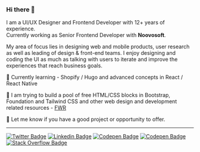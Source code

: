### Hi there 👋

<!--
**rhythmpatel/rhythmpatel** is a ✨ _special_ ✨ repository because its `README.md` (this file) appears on your GitHub profile.

Here are some ideas to get you started:

- 👯 I’m looking to collaborate on ...
- 🤔 I’m looking for help with ...
- 😄 Pronouns: ...
- ⚡ Fun fact: ...
- 📫 Reach me 👇
![Twitter Follow](https://img.shields.io/twitter/follow/RhythmRuparelia?style=social)

[![Gmail Badge](https://img.shields.io/badge/-Rhythm_Ruparelia-c14438?style=flat-square&logo=Gmail&logoColor=white&link=mailto:ishagupta2103@gmail.com)](mailto:rhythm.19@gmail.com)
-->

I am a UI/UX Designer and Frontend Developer with 12+ years of experience.
<br>Currently working as Senior Frontend Developer with **Noovosoft**.

My area of focus lies in designing web and mobile products, user research as well as leading of design & front-end teams. I enjoy designing and coding the UI as much as talking with users to iterate and improve the experiences that reach business goals.

🌱  Currently learning - Shopify / Hugo and advanced concepts in React / React Native

🔭  I am trying to build a pool of free HTML/CSS blocks in Bootstrap, Foundation and Tailwind CSS and other web design and development related resources -
[FWR](//fw-r.in/home)

💬  Let me know if you have a good project or opportunity to offer.

---

[![Twitter Badge](https://img.shields.io/badge/-Twitter-1ca0f1?style=flat-square&logo=twitter&logoColor=white&link=https://twitter.com/RhythmRuparelia)](https://twitter.com/RhythmRuparelia)  [![Linkedin Badge](https://img.shields.io/badge/-LinkedIn-blue?style=flat-square&logo=Linkedin&logoColor=white&link=https://www.linkedin.com/in/rhythm19/)](https://www.linkedin.com/in/rhythm19/)  [![Codepen Badge](https://img.shields.io/badge/-CodePen-black?style=flat-square&logo=CodePen&logoColor=white&link=https://codepen.io/rhythm19)](https://codepen.io/rhythm19)  [![Codepen Badge](https://img.shields.io/badge/-Dribbble-ea4c89?style=flat-square&logo=Dribbble&logoColor=white&link=https://dribbble.com/rhythm)](https://dribbble.com/rhythm)  [![Stack Overflow Badge](https://img.shields.io/badge/-Stack_Overflow-fe7a16?style=flat-square&logo=StackOverflow&logoColor=white&link=https://stackoverflow.com/users/1266447/rhythm-ruparelia)](https://stackoverflow.com/users/1266447/rhythm-ruparelia)




